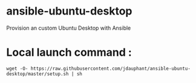ansible-ubuntu-desktop
======================

Provision an custom Ubuntu Desktop with Ansible

# Local launch command :
    wget -O- https://raw.githubusercontent.com/jdauphant/ansible-ubuntu-desktop/master/setup.sh | sh
